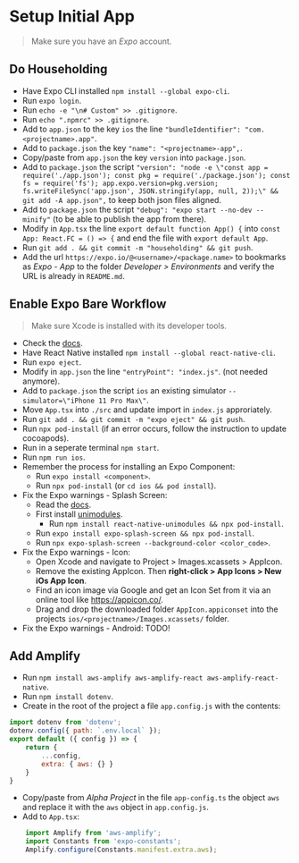 # Setup Initial App

> Make sure you have an *Expo* account.

## Do Householding

- Have Expo CLI installed `npm install --global expo-cli`.
- Run `expo login`.
- Run `echo -e "\n# Custom" >> .gitignore`.
- Run `echo ".npmrc" >> .gitignore`.
- Add to `app.json` to the key `ios` the line `"bundleIdentifier": "com.<projectname>.app"`.
- Add to `package.json` the key `"name": "<projectname>-app",`.
- Copy/paste from `app.json` the key `version` into `package.json`.
- Add to `package.json` the script `"version": "node -e \"const app = require('./app.json'); const pkg = require('./package.json'); const fs = require('fs'); app.expo.version=pkg.version; fs.writeFileSync('app.json', JSON.stringify(app, null, 2));\" && git add -A app.json",` to keep both json files aligned.
- Add to `package.json` the script `"debug": "expo start --no-dev --minify"` (to be able to publish the app from there).
- Modify in `App.tsx` the line `export default function App() {` into `const App: React.FC = () => {` and end the file with `export default App`.
- Run `git add . && git commit -m "householding" && git push`.
- Add the url `https://expo.io/@<username>/<package.name>` to bookmarks as *Expo - App* to the folder *Developer > Environments* and verify the URL is already in `README.md`.

## Enable Expo Bare Workflow

> Make sure Xcode is installed with its developer tools.
- Check the [docs](https://docs.expo.io/bare/exploring-bare-workflow/).
- Have React Native installed `npm install --global react-native-cli`.
- Run `expo eject`.
- Modify in `app.json` the line `"entryPoint": "index.js"`. (not needed anymore).
- Add to `package.json` the script `ios` an existing simulator `--simulator=\"iPhone 11 Pro Max\"`.
- Move `App.tsx` into `./src` and update import in `index.js` approriately.
- Run `git add . && git commit -m "expo eject" && git push`.
- Run `npx pod-install` (if an error occurs, follow the instruction to update cocoapods).
- Run in a seperate terminal `npm start`.
- Run `npm run ios`.
- Remember the process for installing an Expo Component:
    - Run `expo install <component>`.
    - Run `npx pod-install` (or `cd ios && pod install`).
- Fix the Expo warnings - Splash Screen:
    - Read the [docs](https://github.com/expo/expo/blob/master/packages/expo-splash-screen/README.md).
    - First install [unimodules](https://docs.expo.io/bare/installing-unimodules/).
        - Run `npm install react-native-unimodules && npx pod-install`.
    - Run `expo install expo-splash-screen && npx pod-install`.
    - Run `npx expo-splash-screen --background-color <color_code>`.
- Fix the Expo warnings - Icon:
    - Open Xcode and navigate to Project > Images.xcassets > AppIcon.
    - Remove the existing AppIcon. Then **right-click > App Icons > New iOs App Icon**.
    - Find an icon image via Google and get an Icon Set from it via an online tool like https://appicon.co/.
    - Drag and drop the downloaded folder `AppIcon.appiconset` into the projects `ios/<projectname>/Images.xcassets/` folder.
- Fix the Expo warnings - Android: TODO!

## Add Amplify

- Run `npm install aws-amplify aws-amplify-react aws-amplify-react-native`.
- Run `npm install dotenv`.
- Create in the root of the project a file `app.config.js` with the contents:
```javascript
import dotenv from 'dotenv';
dotenv.config({ path: `.env.local` });
export default ({ config }) => {
    return {
        ...config,
        extra: { aws: {} }
    }
}
```
- Copy/paste from *Alpha Project* in the file `app-config.ts` the object `aws` and replace it with the `aws` object in `app.config.js`.
- Add to `App.tsx`:
```javascript
    import Amplify from 'aws-amplify';
    import Constants from 'expo-constants';
    Amplify.configure(Constants.manifest.extra.aws);
```
